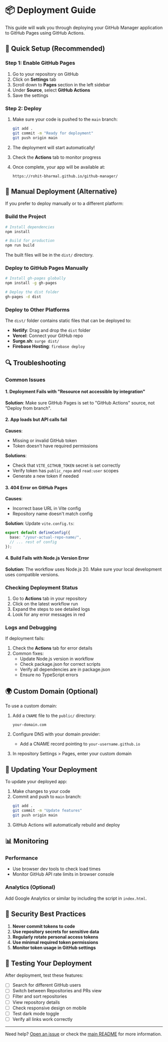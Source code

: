 # 📦 Deployment Guide

This guide will walk you through deploying your GitHub Manager application to GitHub Pages using GitHub Actions.

## 🚀 Quick Setup (Recommended)

### Step 1: Enable GitHub Pages

1. Go to your repository on GitHub
2. Click on **Settings** tab
3. Scroll down to **Pages** section in the left sidebar
4. Under **Source**, select **GitHub Actions**
5. Save the settings

### Step 2: Deploy

1. Make sure your code is pushed to the `main` branch:

   ```bash
   git add .
   git commit -m "Ready for deployment"
   git push origin main
   ```

2. The deployment will start automatically!
3. Check the **Actions** tab to monitor progress
4. Once complete, your app will be available at:
   ```
   https://rohit-bharmal.github.io/github-manager/
   ```

## 🔧 Manual Deployment (Alternative)

If you prefer to deploy manually or to a different platform:

### Build the Project

```bash
# Install dependencies
npm install

# Build for production
npm run build
```

The built files will be in the `dist/` directory.

### Deploy to GitHub Pages Manually

```bash
# Install gh-pages globally
npm install -g gh-pages

# Deploy the dist folder
gh-pages -d dist
```

### Deploy to Other Platforms

The `dist/` folder contains static files that can be deployed to:

- **Netlify**: Drag and drop the `dist` folder
- **Vercel**: Connect your GitHub repo
- **Surge.sh**: `surge dist/`
- **Firebase Hosting**: `firebase deploy`

## 🔍 Troubleshooting

### Common Issues

#### 1. **Deployment Fails with "Resource not accessible by integration"**

**Solution**: Make sure GitHub Pages is set to "GitHub Actions" source, not "Deploy from branch".

#### 2. **App loads but API calls fail**

**Causes**:

- Missing or invalid GitHub token
- Token doesn't have required permissions

**Solutions**:

- Check that `VITE_GITHUB_TOKEN` secret is set correctly
- Verify token has `public_repo` and `read:user` scopes
- Generate a new token if needed

#### 3. **404 Error on GitHub Pages**

**Causes**:

- Incorrect base URL in Vite config
- Repository name doesn't match config

**Solution**:
Update `vite.config.ts`:

```typescript
export default defineConfig({
  base: "/your-actual-repo-name/",
  // ... rest of config
});
```

#### 4. **Build Fails with Node.js Version Error**

**Solution**: The workflow uses Node.js 20. Make sure your local development uses compatible versions.

### Checking Deployment Status

1. Go to **Actions** tab in your repository
2. Click on the latest workflow run
3. Expand the steps to see detailed logs
4. Look for any error messages in red

### Logs and Debugging

If deployment fails:

1. Check the **Actions** tab for error details
2. Common fixes:
   - Update Node.js version in workflow
   - Check package.json for correct scripts
   - Verify all dependencies are in package.json
   - Ensure no TypeScript errors

## 🌍 Custom Domain (Optional)

To use a custom domain:

1. Add a `CNAME` file to the `public/` directory:

   ```
   your-domain.com
   ```

2. Configure DNS with your domain provider:

   - Add a CNAME record pointing to `your-username.github.io`

3. In repository Settings > Pages, enter your custom domain

## 🔄 Updating Your Deployment

To update your deployed app:

1. Make changes to your code
2. Commit and push to `main` branch:
   ```bash
   git add .
   git commit -m "Update features"
   git push origin main
   ```
3. GitHub Actions will automatically rebuild and deploy

## 📊 Monitoring

### Performance

- Use browser dev tools to check load times
- Monitor GitHub API rate limits in browser console

### Analytics (Optional)

Add Google Analytics or similar by including the script in `index.html`.

## 🔐 Security Best Practices

1. **Never commit tokens to code**
2. **Use repository secrets for sensitive data**
3. **Regularly rotate personal access tokens**
4. **Use minimal required token permissions**
5. **Monitor token usage in GitHub settings**

## 📱 Testing Your Deployment

After deployment, test these features:

- [ ] Search for different GitHub users
- [ ] Switch between Repositories and PRs view
- [ ] Filter and sort repositories
- [ ] View repository details
- [ ] Check responsive design on mobile
- [ ] Test dark mode toggle
- [ ] Verify all links work correctly

---

Need help? [Open an issue](https://github.com/rohit-bharmal/github-manager/issues) or check the [main README](README.md) for more information.
